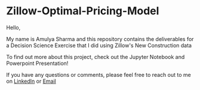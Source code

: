 # Zillow-Optimal-Pricing-Model

Hello,

My name is Amulya Sharma and this repository contains the deliverables for a Decision Science Exercise that I did using Zillow's New Construction data

To find out more about this project, check out the Jupyter Notebook and Powerpoint Presentation!

If you have any questions or comments, please feel free to reach out to me on [LinkedIn](https://www.linkedin.com/in/amulsharma/) or [Email](mailto:amulyasharma91@gmail.com)
